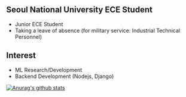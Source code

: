 <!--
**SShowbiz/SShowbiz** is a ✨ _special_ ✨ repository because its `README.md` (this file) appears on your GitHub profile.

Here are some ideas to get you started:

- 🔭 I’m currently working on ...
- 🌱 I’m currently learning ...
- 👯 I’m looking to collaborate on ...
- 🤔 I’m looking for help with ...
- 💬 Ask me about ...
- 📫 How to reach me: ...
- 😄 Pronouns: ...
- ⚡ Fun fact: ...
-->

## Seoul National University ECE Student

- Junior ECE Student
- Taking a leave of absence (for military service: Industrial Technical Personnel)

## Interest

- ML Research/Development
- Backend Development (Nodejs, Django)

[![Anurag's github stats](https://github-readme-stats.vercel.app/api?username=SShowbiz)](https://github.com/anuraghazra/github-readme-stats)
